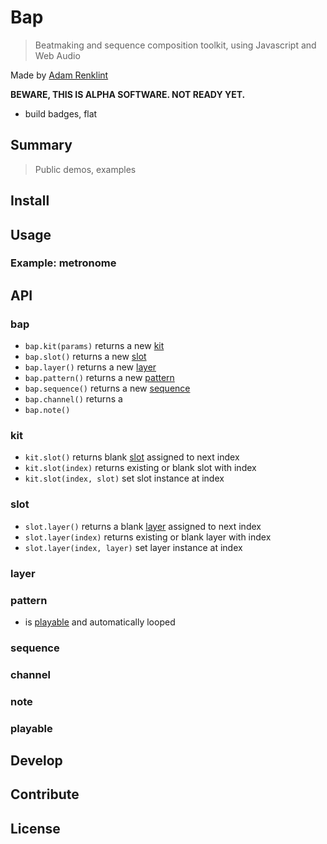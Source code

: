 # Bap

> Beatmaking and sequence composition toolkit, using Javascript and Web Audio

Made by [Adam Renklint](http://adamrenklint.com)

**BEWARE, THIS IS ALPHA SOFTWARE. NOT READY YET.**

- build badges, flat

## Summary

> Public demos, examples

## Install

## Usage

### Example: metronome

## API

### bap

- ```bap.kit(params)``` returns a new [kit](#kit)
- ```bap.slot()``` returns a new [slot](#slot)
- ```bap.layer()``` returns a new [layer](#layer)
- ```bap.pattern()``` returns a new [pattern](#pattern)
- ```bap.sequence()``` returns a new [sequence](#sequence)
- ```bap.channel()``` returns a
- ```bap.note()```

### kit

- ```kit.slot()``` returns blank [slot](#slot) assigned to next index
- ```kit.slot(index)``` returns existing or blank slot with index
- ```kit.slot(index, slot)``` set slot instance at index

### slot

- ```slot.layer()``` returns a blank [layer](#layer) assigned to next index
- ```slot.layer(index)``` returns existing or blank layer with index
- ```slot.layer(index, layer)``` set layer instance at index

### layer

### pattern

- is [playable](#playable) and automatically looped

### sequence

### channel

### note

### playable

## Develop

## Contribute

## License
